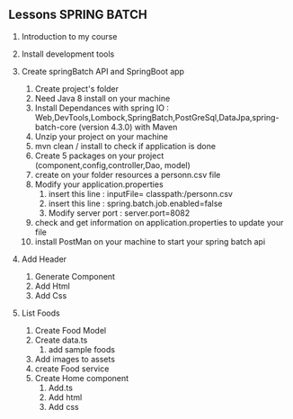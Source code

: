 ## Lessons SPRING BATCH
1. Introduction to my course
2. Install development tools
3. Create springBatch API and SpringBoot app
    1. Create project's folder
    2. Need Java 8 install on your machine 
	3. Install Dependances with spring IO : Web,DevTools,Lombock,SpringBatch,PostGreSql,DataJpa,spring-batch-core (version 4.3.0) with Maven 
    3. Unzip your project on your machine
	4. mvn clean / install to check if application is done
	5. Create 5 packages on your project (component,config,controller,Dao, model)
	6. create on your folder resources a personn.csv file
	7. Modify your application.properties 
		1. insert this line : inputFile= classpath:/personn.csv
		2. insert this line : spring.batch.job.enabled=false
		3. Modify server port : server.port=8082
	8. check and get information on application.properties to update your file
	9. install PostMan on your machine to start your spring batch api
	
4. Add Header
    1. Generate Component
    2. Add Html 
    3. Add Css

5. List Foods
    1. Create Food Model
    2. Create data.ts
        1. add sample foods
    3. Add images to assets
    4. create Food service
    5. Create Home component
        1. Add.ts
        2. Add html
        3. Add css